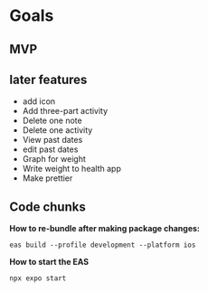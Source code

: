 # Goals
## MVP

## later features
- add icon
- Add three-part activity
- Delete one note
- Delete one activity
- View past dates
- edit past dates
- Graph for weight
- Write weight to health app
- Make prettier

## Code chunks
**How to re-bundle after making package changes:**
```
eas build --profile development --platform ios
```
**How to start the EAS**
```
npx expo start
```
